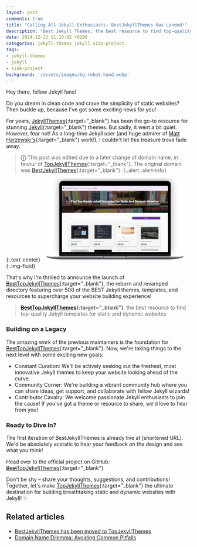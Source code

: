 ```yaml
---
layout: post
comments: true
title: "Calling All Jekyll Enthusiasts: BestJekyllThemes Has Landed!"
description: "Best Jekyll Themes, the best resource to find top-quality Jekyll templates for static and dynamic websites"
date: 2024-12-13 11:10:02 +0200
categories: jekyll-themes jekyll side-project
tags:
- jekyll-themes
- jekyll
- side-project
background: '/assets/images/bg-robot-hand.webp'
---
```


Hey there, fellow Jekyll fans!

Do you dream in clean code and crave the simplicity of static websites? Then buckle up, because I've got some exciting news for you!

For years, [JekyllThemes](https://github.com/mattvh/jekyllthemes/){:target="_blank"} has been the go-to resource for stunning [Jekyll](https://jekyllrb.com/){:target="_blank"} themes. But sadly, it went a bit quiet.  However, fear not! As a long-time Jekyll user (and huge admirer of [Matt Harzewski's](https://github.com/mattvh/){:target="_blank"} work!), I couldn't let this treasure trove fade away.

> **&#9432;** This post was edited due to a later change of domain name, in favour of [TopJekyllThemes](https://www.topjekyllthemes.com/){:target="_blank"}. The original domain was [BestJekyllThemes](https://www.bestjekyllthemes.site/){:target="_blank"}.
{:.alert .alert-info}

{:.text-center}
![TopJekyllThemes site](/assets/images/2024-12-12-best-jekyll-themes.webp){:.img-fluid}

That's why I'm thrilled to announce the launch of [~~Best~~TopJekyllThemes](https://www.topjekyllthemes.com/){:target="_blank"}, the reborn and revamped directory featuring over 500 of the BEST Jekyll themes, templates, and resources  to supercharge your website building experience!

> **[~~Best~~TopJekyllThemes](https://www.topjekyllthemes.com/){:target="_blank"}**, the best resource to find top-quality Jekyll templates for static and dynamic websites

### Building on a Legacy

The amazing work of the previous maintainers is the foundation for [~~Best~~TopJekyllThemes](https://www.topjekyllthemes.com/){:target="_blank"}. Now, we're taking things to the next level with some exciting new goals:

* Constant Curation: We'll be actively seeking out the freshest, most innovative Jekyll themes to keep your website looking ahead of the curve.
* Community Corner: We're building a vibrant community hub where you can share ideas, get support, and collaborate with fellow Jekyll wizards!
* Contributor Cavalry: We welcome passionate Jekyll enthusiasts to join the cause! If you've got a theme or resource to share, we'd love to hear from you!

### Ready to Dive In?

The first iteration of BestJekyllThemes is already live at [shortened URL]. We'd be absolutely ecstatic to hear your feedback on the design and see what you think!

Head over to the official project on GitHub: [~~Best~~TopJekyllThemes](https://github.com/carlesloriente/jekyllthemes/){:target="_blank"}

Don't be shy – share your thoughts, suggestions, and contributions! Together, let's make [TopJekyllThemes](https://www.topjekyllthemes.com/){:target="_blank"} the ultimate destination for building breathtaking static and dynamic websites with Jekyll! ✨

## Related articles

- [BestJekyllThemes has been moved to TopJekyllThemes](/posts/2025-01-13-best-jekyll-themes-is-now-top-jekyll-themes/)
- [Domain Name Dilemma: Avoiding Common Pitfalls](/posts/2025-01-08-choosing-the-right-domain-name/)
